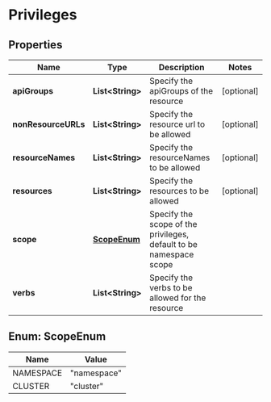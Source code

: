 

# Privileges


## Properties

| Name | Type | Description | Notes |
|------------ | ------------- | ------------- | -------------|
|**apiGroups** | **List&lt;String&gt;** | Specify the apiGroups of the resource |  [optional] |
|**nonResourceURLs** | **List&lt;String&gt;** | Specify the resource url to be allowed |  [optional] |
|**resourceNames** | **List&lt;String&gt;** | Specify the resourceNames to be allowed |  [optional] |
|**resources** | **List&lt;String&gt;** | Specify the resources to be allowed |  [optional] |
|**scope** | [**ScopeEnum**](#ScopeEnum) | Specify the scope of the privileges, default to be namespace scope |  |
|**verbs** | **List&lt;String&gt;** | Specify the verbs to be allowed for the resource |  |



## Enum: ScopeEnum

| Name | Value |
|---- | -----|
| NAMESPACE | &quot;namespace&quot; |
| CLUSTER | &quot;cluster&quot; |



